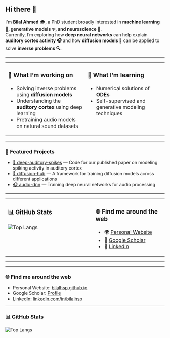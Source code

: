 ## Hi there 👋  

I'm **Bilal Ahmed** 🎓, a PhD student broadly interested in **machine learning 🤖, generative models ✨, and neuroscience 🧠**.  
Currently, I’m exploring how **deep neural networks** can help explain **auditory cortex activity 🎧** and how **diffusion models 🌌** can be applied to solve **inverse problems 🔍**.  

---

<table>
  <tr>
    <td width="50%" valign="top">
      <h3>🔭 What I’m working on</h3>
      <ul>
        <li>Solving inverse problems using <b>diffusion models</b></li>
        <li>Understanding the <b>auditory cortex</b> using deep learning</li>
        <li>Pretraining audio models on natural sound datasets</li>
      </ul>
    </td>
    <td width="50%" valign="top">
      <h3>🌱 What I’m learning</h3>
      <ul>
        <li>Numerical solutions of <b>ODEs</b></li>
        <li>Self-supervised and generative modeling techniques</li>
      </ul>
    </td>
  </tr>
</table>


---

### 📂 Featured Projects
- [🧠 deep-auditory-spikes](https://github.com/bilalhsp/deep-auditory-spikes) — Code for our published paper on modeling spiking activity in auditory cortex  
- [🌌 diffusion-hub](https://github.com/bilalhsp/diffusion-hub) — A framework for training diffusion models across different applications  
- [🎧 audio-dnn](https://github.com/bilalhsp/audio-dnn) — Training deep neural networks for audio processing  

---

<table>
  <tr>
    <td width="55%" valign="top">
      <h3>📊 GitHub Stats</h3>
      <img src="https://github-readme-stats.vercel.app/api/top-langs/?username=bilalhsp&layout=compact&theme=tokyonight" alt="Top Langs" />
    </td>
    <td width="45%" valign="top">
      <h3>🌐 Find me around the web</h3>
      <ul>
        <li>🌍 <a href="https://bilalhsp.github.io/">Personal Website</a></li>
        <li>📄 <a href="https://scholar.google.com/">Google Scholar</a> <!-- replace with actual link --></li>
        <li>💼 <a href="https://www.linkedin.com/in/bilalhsp">LinkedIn</a></li>
      </ul>
    </td>
  </tr>
</table>

---





---

### 🌐 Find me around the web
- Personal Website: [bilalhsp.github.io](https://bilalhsp.github.io/)  
- Google Scholar: [Profile](https://scholar.google.com/) <!-- replace with your actual scholar link if you want -->
- LinkedIn: [linkedin.com/in/bilalhsp](https://www.linkedin.com/in/bilalhsp)  

---

### 📊 GitHub Stats
![Top Langs](https://github-readme-stats.vercel.app/api/top-langs/?username=bilalhsp&layout=compact&theme=tokyonight)





<!--

## Hi there 👋
- 🔭 I’m currently working on:
  - Solving inverse problems using diffusion models
  - understanding auditory cortex 
- 🌱 I’m currently learning
  - Numerical solution of ODEs  
**bilalhsp/bilalhsp** is a ✨ _special_ ✨ repository because its `README.md` (this file) appears on your GitHub profile.

Here are some ideas to get you started:

- 🔭 I’m currently working on ...
- 🌱 I’m currently learning ...
- 👯 I’m looking to collaborate on ...
- 🤔 I’m looking for help with ...
- 💬 Ask me about ...
- 📫 How to reach me: ...
- 😄 Pronouns: ...
- ⚡ Fun fact: ...
-->
